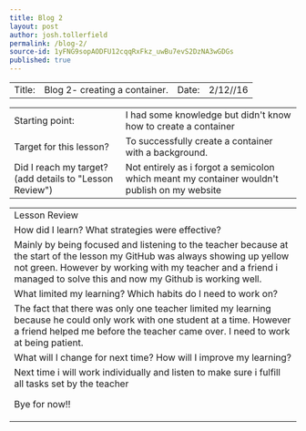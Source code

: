 ```yaml
---
title: Blog 2
layout: post
author: josh.tollerfield
permalink: /blog-2/
source-id: 1yFNG9sopAODFU12cqqRxFkz_uwBu7evS2DzNA3wGDGs
published: true
---
```

<table>
  <tr>
    <td>Title:  </td>
    <td>Blog 2- creating a container.</td>
    <td> Date:  </td>
    <td>2/12//16</td>
  </tr>
</table>


<table>
  <tr>
    <td>Starting point:</td>
    <td>I had some knowledge but didn't know how to create a container</td>
  </tr>
  <tr>
    <td>Target for this lesson?</td>
    <td>To successfully create a container with a background. </td>
  </tr>
  <tr>
    <td>Did I reach my target? 
(add details to "Lesson Review")</td>
    <td>Not entirely as i forgot a semicolon which meant my container wouldn't publish on my website</td>
  </tr>
</table>


<table>
  <tr>
    <td>Lesson Review</td>
  </tr>
  <tr>
    <td>How did I learn? What strategies were effective? </td>
  </tr>
  <tr>
    <td>Mainly by being focused and listening to the teacher because at the start of the lesson my GitHub was always showing up yellow not green. However by working with my teacher and a friend i managed to solve this and now my Github is working well.</td>
  </tr>
  <tr>
    <td>What limited my learning? Which habits do I need to work on? </td>
  </tr>
  <tr>
    <td>The fact that there was only one teacher limited my learning because he could only work with one student at a time. However a friend helped me before the teacher came over. I need to work at being patient. </td>
  </tr>
  <tr>
    <td>What will I change for next time? How will I improve my learning?</td>
  </tr>
  <tr>
    <td>Next time i will work individually and listen to make sure i fulfill all tasks set by the teacher 


Bye for now!!</td>
  </tr>
</table>


